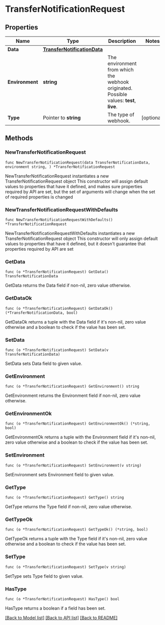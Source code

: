 # TransferNotificationRequest

## Properties

Name | Type | Description | Notes
------------ | ------------- | ------------- | -------------
**Data** | [**TransferNotificationData**](TransferNotificationData.md) |  | 
**Environment** | **string** | The environment from which the webhook originated.  Possible values: **test**, **live**. | 
**Type** | Pointer to **string** | The type of webhook. | [optional] 

## Methods

### NewTransferNotificationRequest

`func NewTransferNotificationRequest(data TransferNotificationData, environment string, ) *TransferNotificationRequest`

NewTransferNotificationRequest instantiates a new TransferNotificationRequest object
This constructor will assign default values to properties that have it defined,
and makes sure properties required by API are set, but the set of arguments
will change when the set of required properties is changed

### NewTransferNotificationRequestWithDefaults

`func NewTransferNotificationRequestWithDefaults() *TransferNotificationRequest`

NewTransferNotificationRequestWithDefaults instantiates a new TransferNotificationRequest object
This constructor will only assign default values to properties that have it defined,
but it doesn't guarantee that properties required by API are set

### GetData

`func (o *TransferNotificationRequest) GetData() TransferNotificationData`

GetData returns the Data field if non-nil, zero value otherwise.

### GetDataOk

`func (o *TransferNotificationRequest) GetDataOk() (*TransferNotificationData, bool)`

GetDataOk returns a tuple with the Data field if it's non-nil, zero value otherwise
and a boolean to check if the value has been set.

### SetData

`func (o *TransferNotificationRequest) SetData(v TransferNotificationData)`

SetData sets Data field to given value.


### GetEnvironment

`func (o *TransferNotificationRequest) GetEnvironment() string`

GetEnvironment returns the Environment field if non-nil, zero value otherwise.

### GetEnvironmentOk

`func (o *TransferNotificationRequest) GetEnvironmentOk() (*string, bool)`

GetEnvironmentOk returns a tuple with the Environment field if it's non-nil, zero value otherwise
and a boolean to check if the value has been set.

### SetEnvironment

`func (o *TransferNotificationRequest) SetEnvironment(v string)`

SetEnvironment sets Environment field to given value.


### GetType

`func (o *TransferNotificationRequest) GetType() string`

GetType returns the Type field if non-nil, zero value otherwise.

### GetTypeOk

`func (o *TransferNotificationRequest) GetTypeOk() (*string, bool)`

GetTypeOk returns a tuple with the Type field if it's non-nil, zero value otherwise
and a boolean to check if the value has been set.

### SetType

`func (o *TransferNotificationRequest) SetType(v string)`

SetType sets Type field to given value.

### HasType

`func (o *TransferNotificationRequest) HasType() bool`

HasType returns a boolean if a field has been set.


[[Back to Model list]](../README.md#documentation-for-models) [[Back to API list]](../README.md#documentation-for-api-endpoints) [[Back to README]](../README.md)


